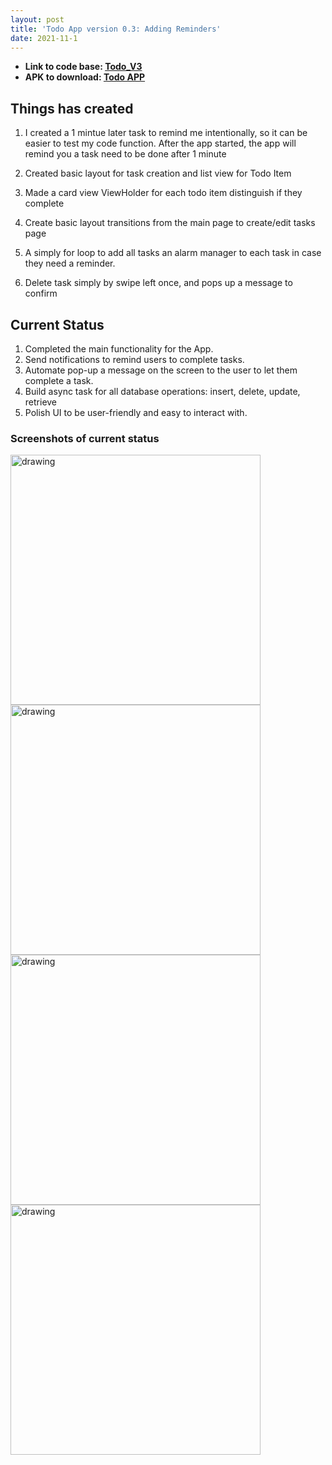 ```yaml
---
layout: post
title: 'Todo App version 0.3: Adding Reminders'
date: 2021-11-1
---
```


- **Link to code base: [Todo_V3](https://github.com/zhuxinyishcn/NEUSEA-XinyiZhu/tree/main/Todo_List)**
- **APK to download: [Todo APP](https://github.com/zhuxinyishcn/NEUSEA-XinyiZhu/blob/main/Todo_List/app/release/app-release.aab)**

## Things has created
1. I created a 1 mintue later task to remind me intentionally, so it can be easier to test my code function. After the app started, the app will remind you a task need to be done after 1 minute

2. Created basic layout for task creation and list view for Todo Item
3. Made a card view ViewHolder for each todo item distinguish if they complete
4. Create basic layout transitions from the main page to create/edit tasks page
5. A simply for loop to add all tasks an alarm manager to each task in case they need a reminder.
6. Delete task simply by swipe left once, and pops up a message to confirm


## Current Status

1. Completed the main functionality for the App.
2. Send notifications to remind users to complete tasks.
3. Automate pop-up a message on the screen to the user to let them complete a task.
4. Build async task for all database operations: insert, delete, update, retrieve
5. Polish UI to be user-friendly and easy to interact with.

### Screenshots of current status

<img src="https://raw.githubusercontent.com/zhuxinyishcn/CS5520-Project/gh-pages/_screenShot/todo_9.png" alt="drawing" width="400"/>
<img src="https://raw.githubusercontent.com/zhuxinyishcn/CS5520-Project/gh-pages/_screenShot/todo_10.png" alt="drawing" width="400"/>
<img src="https://raw.githubusercontent.com/zhuxinyishcn/CS5520-Project/gh-pages/_screenShot/todo_11.png" alt="drawing" width="400"/>
<img src="https://raw.githubusercontent.com/zhuxinyishcn/CS5520-Project/gh-pages/_screenShot/todo_12.png" alt="drawing" width="400"/>
